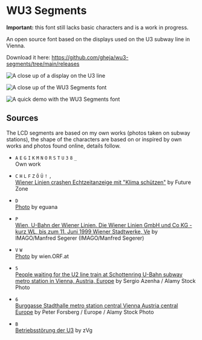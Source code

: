 # WU3 Segments

**Important:** this font still lacks basic characters and is a work in progress.

An open source font based on the displays used on the U3 subway line in Vienna.

Download it here: https://github.com/gheja/wu3-segments/tree/main/releases

![A close up of a display on the U3 line](thumbnail_3.jpg)

![A close up of the WU3 Segments font](thumbnail_2.jpg)

![A quick demo with the WU3 Segments font](thumbnail_1.jpg)


## Sources

The LCD segments are based on my own works (photos taken on subway
stations), the shape of the characters are based on or inspired by own
works and photos found online, details follow.

  - `A` `E` `G` `I` `K` `M` `N` `O` `R` `S` `T` `U` `3` `8` `_` \
  Own work

  - `C` `H` `L` `F` `Z` `Ö` `Ü` `!` `,` \
  [Wiener Linien crashen Echtzeitanzeige mit "Klima schützen"](https://futurezone.at/digital-life/wiener-linien-crashen-echtzeitanzeige-mit-klima-schuetzen/400507669)
  by Future Zone

  - `D` \
  [Photo](https://www.eguana.at/2022/02/wien-ist-anders/)
  by eguana

  - `P` \
  [Wien, U-Bahn der Wiener Linien. Die Wiener Linien GmbH und Co KG - kurz WL, bis zum 11. Juni 1999 Wiener Stadtwerke, Ve](https://www.diepresse.com/6216358/warum-noch-immer-maskenpflicht-in-der-u-bahn)
  by IMAGO/Manfred Segerer (IMAGO/Manfred Segerer)

  - `V` `W` \
  [Photo](https://wien.orf.at/stories/3056016/)
  by wien.ORF.at

  - `5` \
  [People waiting for the U2 line train at Schottenring U-Bahn subway metro station in Vienna, Austria, Europe](https://imhd.sk/transport/gallery-media/584/Stations/81718/Route-U3-Zieglergasse)
  by Sergio Azenha / Alamy Stock Photo

  - `6` \
  [Burggasse Stadthalle metro station central Vienna Austria central Europe](https://www.alamy.com/stock-photo-burggasse-stadthalle-metro-station-central-vienna-austria-central-37481604.html)
  by Peter Forsberg / Europe / Alamy Stock Photo

  - `B` \
  [Betriebsstörung der U3](https://www.heute.at/s/ersatzbus-rangelei-nach-stoerung-der-u3-100280980)
  by zVg
